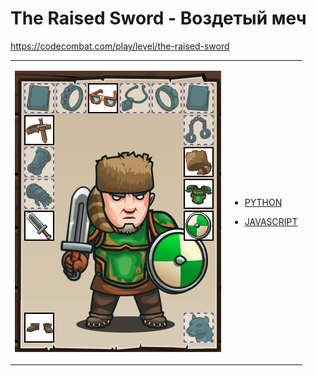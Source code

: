 # The Raised Sword  - Воздетый меч

https://codecombat.com/play/level/the-raised-sword
<table>
<tr>
<td>

![Hero Picture](hero.png?raw=true "Hero Picture")

</td>
<td>
<ul>
<li>

[PYTHON](TheRaisedSword.py)

</li>
<li>

[JAVASCRIPT](TheRaisedSword.js)

</li>
</td>
</tr>
<table>